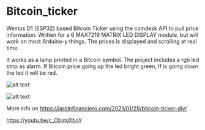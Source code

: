 # Bitcoin_ticker
Wemos D1 (ESP32) based Bitcoin Ticker using the coindesk API to pull price information.
Written for a 6 MAX7219 MATRIX LED DISPLAY module, but will work on most Arduino-y things. The prices is displayed and scrolling at real time.

It works as a lamp printed in a Bitcoin symbol. The project includes a rgb led strip as alarm. If Bitcoin price going up the led bright green, If is going down the led it will be red.



![alt text](https://user-images.githubusercontent.com/78655460/107124539-d3118c80-68a4-11eb-8ca6-3c025bbbba9a.png)




![alt text](https://user-images.githubusercontent.com/78655460/107124676-972af700-68a5-11eb-9eac-8737c0e05b0e.jpg)



More info on https://jardinfinanciero.com/2021/01/29/bitcoin-ticker-diy/

https://youtu.be/c_ObimjXboY
